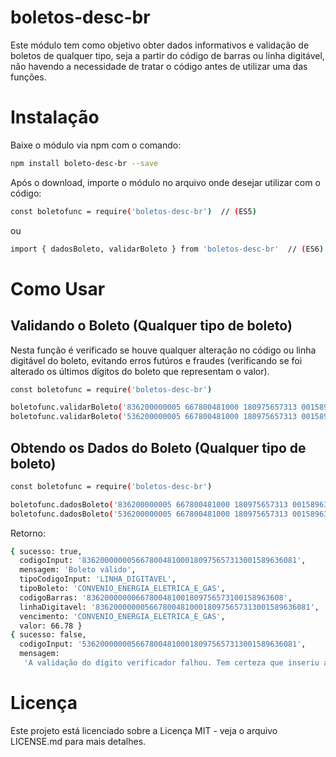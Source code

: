 # boletos-desc-br

Este módulo tem como objetivo obter dados informativos e validação de boletos de qualquer tipo, seja a partir do código de barras ou linha digitável, não havendo a necessidade de tratar o código antes de utilizar uma das funções.

# Instalação

Baixe o módulo via npm com o comando:

```sh
npm install boleto-desc-br --save
```
  
  Após o download, importe o módulo no arquivo onde desejar utilizar com o código:
  
```sh
const boletofunc = require('boletos-desc-br')  // (ES5)
```

ou 

```sh
import { dadosBoleto, validarBoleto } from 'boletos-desc-br'  // (ES6)
```

# Como Usar

## Validando o Boleto (Qualquer tipo de boleto)

Nesta função é verificado se houve qualquer alteração no código ou linha digitável do boleto, evitando erros futúros e fraudes (verificando se foi alterado os últimos dígitos do boleto que representam o valor).

```sh
const boletofunc = require('boletos-desc-br')

boletofunc.validarBoleto('836200000005 667800481000 180975657313 001589636081') // retorna true
boletofunc.validarBoleto('536200000005 667800481000 180975657313 001589636081') // retorna false
```

## Obtendo os Dados do Boleto (Qualquer tipo de boleto)

```sh
const boletofunc = require('boletos-desc-br')

boletofunc.dadosBoleto('836200000005 667800481000 180975657313 001589636081') // boleto válido
boletofunc.dadosBoleto('536200000005 667800481000 180975657313 001589636081') // boleto inválido
```
Retorno:

```sh
{ sucesso: true,
  codigoInput: '836200000005667800481000180975657313001589636081',
  mensagem: 'Boleto válido',
  tipoCodigoInput: 'LINHA_DIGITAVEL',
  tipoBoleto: 'CONVENIO_ENERGIA_ELETRICA_E_GAS',
  codigoBarras: '83620000000667800481001809756573100158963608',
  linhaDigitavel: '836200000005667800481000180975657313001589636081',
  vencimento: 'CONVENIO_ENERGIA_ELETRICA_E_GAS',
  valor: 66.78 }
{ sucesso: false,
  codigoInput: '536200000005667800481000180975657313001589636081',
  mensagem:
   'A validação do dígito verificador falhou. Tem certeza que inseriu a numeração correta?' }
```

# Licença

Este projeto está licenciado sobre a Licença MIT - veja o arquivo LICENSE.md para mais detalhes.

